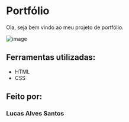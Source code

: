 # Portfólio 
Ola, seja bem vindo ao meu projeto de portfólio.

![image](https://github.com/lucasalvesz01/portifolio/blob/main/ImagemPortfolio.png)

## Ferramentas utilizadas:
* HTML
* CSS

## Feito por:
### Lucas Alves Santos
